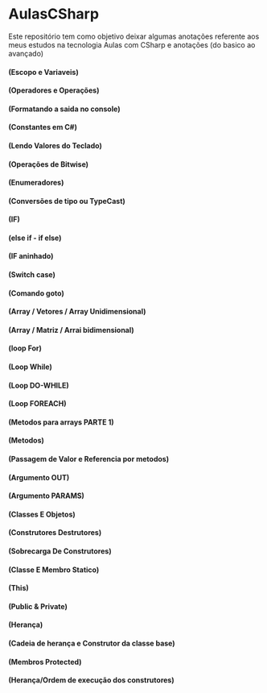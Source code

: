 # AulasCSharp
Este repositório tem como objetivo deixar algumas anotações referente aos meus estudos na tecnologia
Aulas com CSharp e anotações (do basico ao avançado)

#### (Escopo e Variaveis)

#### (Operadores e Operações)

#### (Formatando a saida no console)

#### (Constantes em C#)

#### (Lendo Valores do Teclado)

#### (Operações de Bitwise)

#### (Enumeradores)

#### (Conversões de tipo ou TypeCast)

#### (IF)

#### (else if - if else)

#### (IF aninhado)

#### (Switch case)

#### (Comando goto)

#### (Array / Vetores / Array Unidimensional)

#### (Array / Matriz / Arrai bidimensional)

#### (loop For)

#### (Loop While)

#### (Loop DO-WHILE)

#### (Loop FOREACH)

#### (Metodos para arrays PARTE 1)

#### (Metodos)

#### (Passagem de Valor e Referencia por metodos)

#### (Argumento OUT)

#### (Argumento PARAMS)

#### (Classes E Objetos)

#### (Construtores Destrutores)

#### (Sobrecarga De Construtores)

#### (Classe E Membro Statico)

#### (This)

#### (Public & Private)

#### (Herança)

#### (Cadeia de herança e Construtor da classe base)

#### (Membros Protected)

#### (Herança/Ordem de execução dos construtores)

